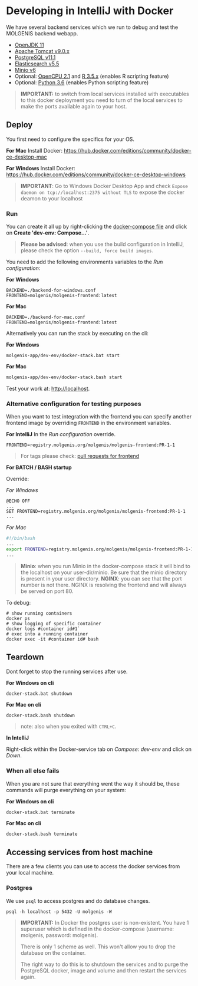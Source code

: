 # Developing in IntelliJ with Docker
We have several backend services which we run to debug and test the MOLGENIS backend webapp.
* [OpenJDK 11](https://adoptopenjdk.net/)
* [Apache Tomcat v9.0.x](http://tomcat.apache.org/) 
* [PostgreSQL v11.1](https://www.postgresql.org/)
* [Elasticsearch v5.5](https://www.elastic.co/)	
* [Minio v6](https://minio.io/)	
* Optional: [OpenCPU 2.1](https://www.opencpu.org) and [R 3.5.x](https://www.r-project.org/) (enables R scripting feature)	
* Optional: [Python 3.6](https://www.python.org) (enables Python scripting feature)

> **IMPORTANT:** to switch from local services installed with executables to this docker deployment you need to turn of the local services to make the ports available again to your host.

## Deploy
You first need to configure the specifics for your OS.

**For Mac**
Install Docker: https://hub.docker.com/editions/community/docker-ce-desktop-mac

**For Windows**
Install Docker: https://hub.docker.com/editions/community/docker-ce-desktop-windows

> **IMPORTANT**: Go to Windows Docker Desktop App and check ```Expose daemon on tcp://localhost:2375 without TLS``` to expose the docker deamon to your localhost 

### Run
You can create it all up by right-clicking the [docker-compose file](https://github.com/molgenis/molgenis/blob/master/molgenis-app/development/docker-compose.yml) and click on **Create 'dev-env: Compose...'**.

> **Please be advised**: when you use the build configuration in IntelliJ, please check the option ```--build, force build images```.

You need to add the following environments variables to the *Run configuration*:

**For Windows**
```env
BACKEND=./backend-for-windows.conf
FRONTEND=molgenis/molgenis-frontend:latest
```

**For Mac**
```env
BACKEND=./backend-for-mac.conf
FRONTEND=molgenis/molgenis-frontend:latest
```

Alternatively you can run the stack by executing on the cli:

**For Windows**

```batch
molgenis-app/dev-env/docker-stack.bat start
``` 

**For Mac**

```bash
molgenis-app/dev-env/docker-stack.bash start
``` 

Test your work at: <http://localhost>.

### Alternative configuration for testing purposes
When you want to test integration with the frontend you can specify another frontend image by overriding ```FRONTEND``` in the environment variables.
 
**For IntelliJ** 
In the *Run configuration* override.

```env
FRONTEND=registry.molgenis.org/molgenis/molgenis-frontend:PR-1-1
```

> For tags please check: [pull requests for frontend](https://registry.molgenis.org/#browse/browse:docker:v2/molgenis/molgenis-frontend/tags)

**For BATCH / BASH startup**

Override:

*For Windows*
```batch
@ECHO OFF
...
SET FRONTEND=registry.molgenis.org/molgenis/molgenis-frontend:PR-1-1
...
```

*For Mac*
```bash
#!/bin/bash
...
export FRONTEND=registry.molgenis.org/molgenis/molgenis-frontend:PR-1-1
...
```
> **Minio**: when you run Minio in the docker-compose stack it will bind to the localhost on your user-dir/minio. Be sure that the minio directory is present in your user directory.
> **NGINX**: you can see that the port number is not there. NGINX is resolving the frontend and will always be served on port 80. 

To debug:

```bash/batch
# show running containers
docker ps
# show logging of specific container
docker logs #container id#1`
# exec into a running container
docker exec -it #container id# bash
```

## Teardown
Dont forget to stop the running services after use.

**For Windows on cli**
```batch
docker-stack.bat shutdown
```

**For Mac on cli**
```bash
docker-stack.bash shutdown
```

>note: also when you exited with ```CTRL+C```.

**In IntelliJ**

Right-click within the Docker-service tab on *Compose: dev-env* and click on *Down*.

### When all else fails
When you are not sure that everything went the way it should be, these commands will purge everything on your system:

**For Windows on cli**
```batch
docker-stack.bat terminate
```

**For Mac on cli**
```bash
docker-stack.bash terminate
```

## Accessing services from host machine
There are a few clients you can use to access the docker services from your local machine.

### Postgres
We use ```psql``` to access postgres and do database changes.

```bash/batch
psql -h localhost -p 5432 -U molgenis -W
``` 

> **IMPORTANT:** In Docker the postgres user is non-existent. You have 1 superuser which is defined in the docker-compose (username: molgenis, password: molgenis).
>  
> There is only 1 scheme as well. This won't allow you to drop the database on the container. 
>
> The right way to do this is to shutdown the services and to purge the PostgreSQL docker, image and volume and then restart the services again. 
